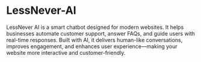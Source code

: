 # LessNever-AI
LessNever AI is a smart chatbot designed for modern websites. It helps businesses automate customer support, answer FAQs, and guide users with real-time responses. Built with AI, it delivers human-like conversations, improves engagement, and enhances user experience—making your website more interactive and customer-friendly.
